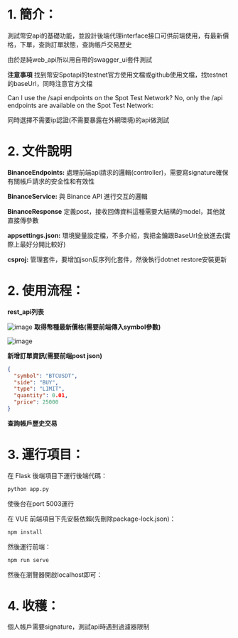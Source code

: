 # 1. 簡介：
測試幣安api的基礎功能，並設計後端代理interface接口可供前端使用，有最新價格，下單，查詢訂單狀態，查詢帳戶交易歷史

由於是純web_api所以用自帶的swagger_ui套件測試

**注意事項**
找到幣安Spotapi的testnet官方使用文檔或github使用文檔，找testnet的baseUrl，同時注意官方文檔

Can I use the /sapi endpoints on the Spot Test Network?
No, only the /api endpoints are available on the Spot Test Network:

同時選擇不需要ip認證(不需要暴露在外網環境)的api做測試

# 2. 文件說明
**BinanceEndpoints:**  處理前端api請求的邏輯(controller)，需要寫signature確保有關帳戶請求的安全性和有效性

**BinanceService:**    與 Binance API 進行交互的邏輯

**BinanceResponse**    定義post，接收回傳資料這種需要大結構的model，其他就直接傳參數

**appsettings.json:**   環境變量設定檔，不多介紹，我把金鑰跟BaseUrl全放進去(實際上最好分開比較好)

**csproj:**          管理套件，要增加json反序列化套件，然後執行dotnet restore安裝更新

# 2. 使用流程：

**rest_api列表**

![image](https://github.com/user-attachments/assets/6d0e6cdb-c62f-4bf2-8f85-96cb4eb68190)
**取得幣種最新價格(需要前端傳入symbol參數)**

![image](https://github.com/user-attachments/assets/e317b51b-cc33-44ba-9cf6-9ff7f8b8b7b2)

**新增訂單資訊(需要前端post json)**
```json
{
  "symbol": "BTCUSDT",
  "side": "BUY",
  "type": "LIMIT",
  "quantity": 0.01,
  "price": 25000
}
```
**查詢帳戶歷史交易**



# 3. 運行項目：

在 Flask 後端項目下運行後端代碼：

```bash
python app.py  
```
使後台在port 5003運行

在 VUE 前端項目下先安裝依賴(先刪除package-lock.json)：

```bash
npm install
```

然後運行前端：

```bash
npm run serve
```

然後在瀏覽器開啟localhost即可：
# 4. 收穫：
 個人帳戶需要signature，測試api時遇到過濾器限制





